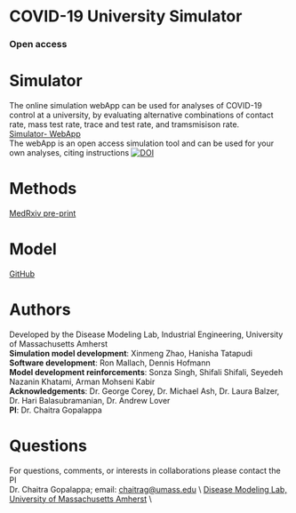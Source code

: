 # COVID-19 University Simulator
   
### Open access
# Simulator 
The online simulation webApp can be used for analyses of COVID-19 control at a university, by evaluating alternative combinations of contact rate, mass test rate, trace and test rate, and tramsmisison rate. \
[Simulator- WebApp](https://covid-university.herokuapp.com/) \
The webApp is an open access simulation tool and can be used for your own analyses, citing instructions [![DOI](https://zenodo.org/badge/280452940.svg)](https://zenodo.org/badge/latestdoi/280452940) 

# Methods 
[MedRxiv pre-print](https://www.medrxiv.org/content/10.1101/2020.07.21.20158303v1.full.pdf)

# Model 
[GitHub](https://github.com/diseasemodeling/COVID-University)

# Authors 
Developed by the Disease Modeling Lab, Industrial Engineering, University of Massachusetts Amherst \
**Simulation model development**: Xinmeng Zhao, Hanisha Tatapudi \
**Software development**: Ron Mallach, Dennis Hofmann \
**Model development reinforcements**: Sonza Singh, Shifali Shifali, Seyedeh Nazanin Khatami, Arman Mohseni Kabir \
**Acknowledgements**: Dr. George Corey, Dr. Michael Ash, Dr. Laura Balzer, Dr. Hari Balasubramanian, Dr. Andrew Lover \
**PI**: Dr. Chaitra Gopalappa

# Questions 
For questions, comments, or interests in collaborations please contact the PI \
Dr. Chaitra Gopalappa; email: chaitrag@umass.edu \ [Disease Modeling Lab, University of Massachusetts Amherst](https://blogs.umass.edu/chaitrag/chaitra-gopalappa/) \

